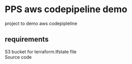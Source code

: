 # PPS aws codepipeline demo
project to demo aws codepipleline 

## requirements
S3 bucket for terraform.tfstate file  
Source code  

